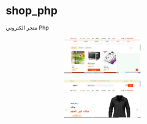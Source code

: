 # shop_php
 متجر الكتروني Php
 
<p align="center">
  <img src="صورة1.png" alt="شعار المقهى" width="200"/>
</p>
 
<p align="center">
  <img src="صورة2.png" alt="شعار المقهى" width="200"/>
</p>
